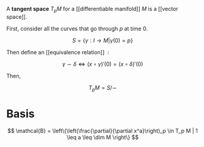 A **tangent space** $T_pM$ for a [[differentiable manifold]] $M$ is a [[vector space]].

First, consider all the curves that go through $p$ at time 0.

$$
S = \{\gamma: I\to M | \gamma(0) = p\}
$$

Then define an [[equivalence relation]] $~$:

$$
\gamma \sim \delta \iff (x \circ \gamma)'(0) = (x \circ \delta)'(0)
$$

Then,

$$
T_p M = S / \sim
$$

# Basis

$$
\mathcal{B} = \left\{\left(\frac{\partial}{\partial x^a}\right)_p \in T_p M | 1 \leq a \leq \dim M \right\}
$$